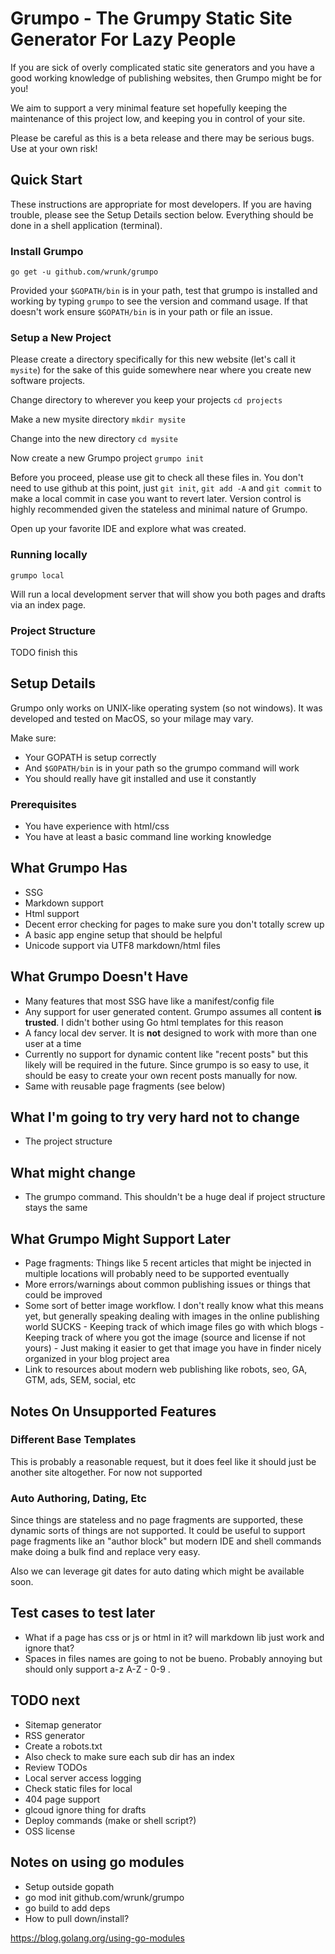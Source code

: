 # Grumpo - The Grumpy Static Site Generator For Lazy People

If you are sick of overly complicated static site generators and you have a
good working knowledge of publishing websites, then Grumpo might be for you!

We aim to support a very minimal feature set hopefully keeping the maintenance
of this project low, and keeping you in control of your site.

Please be careful as this is a beta release and there may be serious bugs.
Use at your own risk!

## Quick Start

These instructions are appropriate for most developers. If you are having
trouble, please see the Setup Details section below. Everything should be
done in a shell application (terminal).

### Install Grumpo

`go get -u github.com/wrunk/grumpo`

Provided your `$GOPATH/bin` is in your path, test that grumpo is installed and
working by typing `grumpo` to see the version and command usage.
If that doesn't work ensure `$GOPATH/bin` is in your path or file an issue.

### Setup a New Project

Please create a directory specifically for this new website (let's call it `mysite`)
for the sake of this guide somewhere near where you create new software projects.

Change directory to wherever you keep your projects
`cd projects`

Make a new mysite directory
`mkdir mysite`

Change into the new directory
`cd mysite`

Now create a new Grumpo project
`grumpo init`

Before you proceed, please use git to check all these files in.
You don't need to use github at this point, just `git init`, `git add -A`
and `git commit` to make a local commit in case you want to revert later.
Version control is highly recommended given the stateless and minimal
nature of Grumpo.

Open up your favorite IDE and explore what was created.

### Running locally

`grumpo local`

Will run a local development server that will show you both pages
and drafts via an index page.

### Project Structure

TODO finish this

## Setup Details

Grumpo only works on UNIX-like operating system (so not windows). It was developed
and tested on MacOS, so your milage may vary.

Make sure:

- Your GOPATH is setup correctly
- And `$GOPATH/bin` is in your path so the grumpo command will work
- You should really have git installed and use it constantly

### Prerequisites

- You have experience with html/css
- You have at least a basic command line working knowledge

## What Grumpo Has

- SSG
- Markdown support
- Html support
- Decent error checking for pages to make sure you don't totally screw up
- A basic app engine setup that should be helpful
- Unicode support via UTF8 markdown/html files

## What Grumpo Doesn't Have

- Many features that most SSG have like a manifest/config file
- Any support for user generated content. Grumpo assumes all content
  **is trusted**. I didn't bother using Go html templates for this reason
- A fancy local dev server. It is **not** designed to work with more than
  one user at a time
- Currently no support for dynamic content like "recent posts" but
  this likely will be required in the future. Since grumpo is so easy
  to use, it should be easy to create your own recent posts manually
  for now.
- Same with reusable page fragments (see below)

## What I'm going to try very hard not to change

- The project structure

## What might change

- The grumpo command. This shouldn't be a huge deal if project
  structure stays the same

## What Grumpo Might Support Later

- Page fragments: Things like 5 recent articles that might be injected in
  multiple locations will probably need to be supported eventually
- More errors/warnings about common publishing issues or things that could
  be improved
- Some sort of better image workflow. I don't really know what this means
  yet, but generally speaking dealing with images in the online publishing world
  SUCKS - Keeping track of which image files go with which blogs - Keeping track of where you got the image (source and license if not yours) - Just making it easier to get that image you have in finder nicely
  organized in your blog project area
- Link to resources about modern web publishing like robots, seo, GA,
  GTM, ads, SEM, social, etc

## Notes On Unsupported Features

### Different Base Templates

This is probably a reasonable request, but it does feel like
it should just be another site altogether. For now not supported

### Auto Authoring, Dating, Etc

Since things are stateless and no page fragments are supported,
these dynamic sorts of things are not supported. It could be useful
to support page fragments like an "author block" but modern IDE and
shell commands make doing a bulk find and replace very easy.

Also we can leverage git dates for auto dating which might be available
soon.

## Test cases to test later

- What if a page has css or js or html in it? will markdown lib just work and ignore that?
- Spaces in files names are going to not be bueno. Probably annoying but should only support
  a-z A-Z - 0-9 .

## TODO next

- Sitemap generator
- RSS generator
- Create a robots.txt
- Also check to make sure each sub dir has an index
- Review TODOs
- Local server access logging
- Check static files for local
- 404 page support
- glcoud ignore thing for drafts
- Deploy commands (make or shell script?)
- OSS license

## Notes on using go modules

- Setup outside gopath
- go mod init github.com/wrunk/grumpo
- go build to add deps
- How to pull down/install?

https://blog.golang.org/using-go-modules
